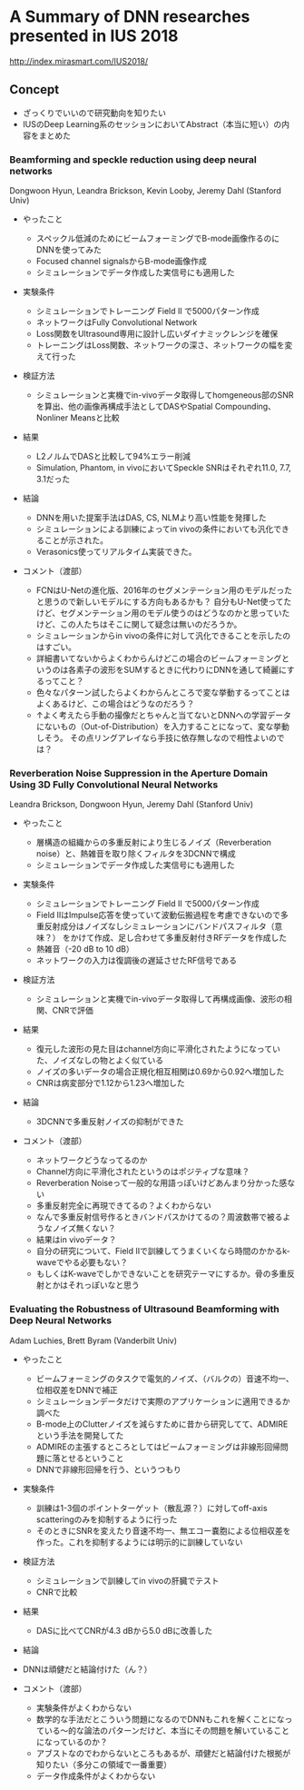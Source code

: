 
# A Summary of DNN researches presented in IUS 2018

http://index.mirasmart.com/IUS2018/

## Concept
- ざっくりでいいので研究動向を知りたい
- IUSのDeep Learning系のセッションにおいてAbstract（本当に短い）の内容をまとめた


### Beamforming and speckle reduction using deep neural networks
Dongwoon Hyun, Leandra Brickson, Kevin Looby, Jeremy Dahl (Stanford Univ)
- やったこと  
  - スペックル低減のためにビームフォーミングでB-mode画像作るのにDNNを使ってみた
  - Focused channel signalsからB-mode画像作成
  - シミュレーションでデータ作成した実信号にも適用した
- 実験条件  
  - シミュレーションでトレーニング Field II で5000パターン作成
  - ネットワークはFully Convolutional Network 
  - Loss関数をUltrasound専用に設計し広いダイナミックレンジを確保
  - トレーニングはLoss関数、ネットワークの深さ、ネットワークの幅を変えて行った
- 検証方法
  - シミュレーションと実機でin-vivoデータ取得してhomgeneous部のSNRを算出、他の画像再構成手法としてDASやSpatial Compounding、Nonliner Meansと比較
- 結果
  - L2ノルムでDASと比較して94%エラー削減
  - Simulation, Phantom, in vivoにおいてSpeckle SNRはそれぞれ11.0, 7.7, 3.1だった
- 結論
  - DNNを用いた提案手法はDAS, CS, NLMより高い性能を発揮した
  - シミュレーションによる訓練によってin vivoの条件においても汎化できることが示された。
  - Verasonics使ってリアルタイム実装できた。


- コメント（渡部）
  - FCNはU-Netの進化版、2016年のセグメンテーション用のモデルだったと思うので新しいモデルにする方向もあるかも？
  自分もU-Net使ってたけど、セグメンテーション用のモデル使うのはどうなのかと思っていたけど、この人たちはそこに関して疑念は無いのだろうか。
  - シミュレーションからin vivoの条件に対して汎化できることを示したのはすごい。
  - 詳細書いてないからよくわからんけどこの場合のビームフォーミングというのは各素子の波形をSUMするときに代わりにDNNを通して綺麗にするってこと？
  - 色々なパターン試したらよくわからんところで変な挙動するってことはよくあるけど、この場合はどうなのだろう？
  - ↑よく考えたら手動の撮像だとちゃんと当てないとDNNへの学習データにないもの（Out-of-Distribution）を入力することになって、変な挙動しそう。
  その点リングアレイなら手技に依存無しなので相性よいのでは？
  
  
  
  
### Reverberation Noise Suppression in the Aperture Domain Using 3D Fully Convolutional Neural Networks
Leandra Brickson, Dongwoon Hyun, Jeremy Dahl (Stanford Univ)
- やったこと  
  - 層構造の組織からの多重反射により生じるノイズ（Reverberation noise）と、熱雑音を取り除くフィルタを3DCNNで構成
  - シミュレーションでデータ作成した実信号にも適用した
- 実験条件  
  - シミュレーションでトレーニング Field II で5000パターン作成
  - Field IIはImpulse応答を使っていて波動伝搬過程を考慮できないので多重反射成分はノイズなしシミュレーションにバンドパスフィルタ（意味？）
  をかけて作成、足し合わせて多重反射付きRFデータを作成した
  - 熱雑音（-20 dB to 10 dB）
  - ネットワークの入力は復調後の遅延させたRF信号である
  
- 検証方法
  - シミュレーションと実機でin-vivoデータ取得して再構成画像、波形の相関、CNRで評価
- 結果
  - 復元した波形の見た目はchannel方向に平滑化されたようになっていた、ノイズなしの物とよく似ている
  - ノイズの多いデータの場合正規化相互相関は0.69から0.92へ増加した
  - CNRは病変部分で1.12から1.23へ増加した
- 結論
  - 3DCNNで多重反射ノイズの抑制ができた

- コメント（渡部）
  - ネットワークどうなってるのか
  - Channel方向に平滑化されたというのはポジティブな意味？
  - Reverberation Noiseって一般的な用語っぽいけどあんまり分かった感ない
  - 多重反射完全に再現できてるの？よくわからない
  - なんで多重反射信号作るときバンドパスかけてるの？周波数帯で被るようなノイズ無くない？
  - 結果はin vivoデータ？
  - 自分の研究について、Field IIで訓練してうまくいくなら時間のかかるk-waveでやる必要もない？
  - もしくはK-waveでしかできないことを研究テーマにするか。骨の多重反射とかはそれっぽいなと思う
  
  
### Evaluating the Robustness of Ultrasound Beamforming with Deep Neural Networks
Adam Luchies, Brett Byram (Vanderbilt Univ)
- やったこと
  - ビームフォーミングのタスクで電気的ノイズ、（バルクの）音速不均一、位相収差をDNNで補正
  - シミュレーションデータだけで実際のアプリケーションに適用できるか調べた
  - B-mode上のClutterノイズを減らすために昔から研究してて、ADMIREという手法を開発してた
  - ADMIREの主張するところとしてはビームフォーミングは非線形回帰問題に落とせるということ
  - DNNで非線形回帰を行う、というつもり

- 実験条件  
  - 訓練は1-3個のポイントターゲット（散乱源？）に対してoff-axis scatteringのみを抑制するように行った
  - そのときにSNRを変えたり音速不均一、無エコー嚢胞による位相収差を作った。これを抑制するようには明示的に訓練していない
  
- 検証方法
  - シミュレーションで訓練してin vivoの肝臓でテスト
  - CNRで比較
- 結果
  - DASに比べてCNRが4.3 dBから5.0 dBに改善した
- 結論
- DNNは頑健だと結論付けた（ん？）

- コメント（渡部）
  - 実験条件がよくわからない
  - 数学的な手法だとこういう問題になるのでDNNもこれを解くことになっている～的な論法のパターンだけど、本当にその問題を解いていることになっているのか？
  - アブストなのでわからないところもあるが、頑健だと結論付けた根拠が知りたい（多分この領域で一番重要）
  - データ作成条件がよくわからない
  
  

